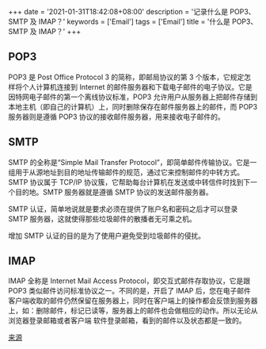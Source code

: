 +++
date = '2021-01-31T18:42:08+08:00'
description = '记录什么是 POP3、SMTP 及 IMAP？'
keywords = ['Email']
tags = ['Email']
title = '什么是 POP3、SMTP 及 IMAP？'
+++

## POP3

POP3 是 Post Office Protocol 3 的简称，即邮局协议的第 3 个版本，它规定怎样将个人计算机连接到 Internet 的邮件服务器和下载电子邮件的电子协议。它是因特网电子邮件的第一个离线协议标准，POP3 允许用户从服务器上把邮件存储到本地主机（即自己的计算机）上，同时删除保存在邮件服务器上的邮件，而 POP3 服务器则是遵循 POP3 协议的接收邮件服务器，用来接收电子邮件的。

## SMTP

SMTP 的全称是“Simple Mail Transfer Protocol”，即简单邮件传输协议。它是一组用于从源地址到目的地址传输邮件的规范，通过它来控制邮件的中转方式。SMTP 协议属于 TCP/IP 协议簇，它帮助每台计算机在发送或中转信件时找到下一个目的地。SMTP 服务器就是遵循 SMTP 协议的发送邮件服务器。

SMTP 认证，简单地说就是要求必须在提供了账户名和密码之后才可以登录 SMTP 服务器，这就使得那些垃圾邮件的散播者无可乘之机。

增加 SMTP 认证的目的是为了使用户避免受到垃圾邮件的侵扰。

## IMAP

IMAP 全称是 Internet Mail Access Protocol，即交互式邮件存取协议，它是跟 POP3 类似邮件访问标准协议之一。不同的是，开启了 IMAP 后，您在电子邮件客户端收取的邮件仍然保留在服务器上，同时在客户端上的操作都会反馈到服务器上，如：删除邮件，标记已读等，服务器上的邮件也会做相应的动作。所以无论从浏览器登录邮箱或者客户端 软件登录邮箱，看到的邮件以及状态都是一致的。

[来源](https://help.mail.163.com/faqDetail.do?code=d7a5dc8471cd0c0e8b4b8f4f8e49998b374173cfe9171305fa1ce630d7f67ac21b87735d7227c217)
